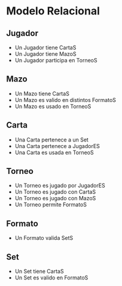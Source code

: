 # Modelo Relacional

## Jugador
- Un Jugador tiene CartaS
- Un Jugador tiene MazoS
- Un Jugador participa en TorneoS

## Mazo
- Un Mazo tiene CartaS
- Un Mazo es valido en distintos FormatoS
- Un Mazo es usado en TorneoS

## Carta
- Una Carta pertenece a un Set
- Una Carta pertenece a JugadorES
- Una Carta es usada en TorneoS

## Torneo
- Un Torneo es jugado por JugadorES
- Un Torneo es jugado con CartaS
- Un Torneo es jugado con MazoS
- Un Torneo permite FormatoS

## Formato
- Un Formato valida SetS

## Set
- Un Set tiene CartaS
- Un Set es valido en FormatoS